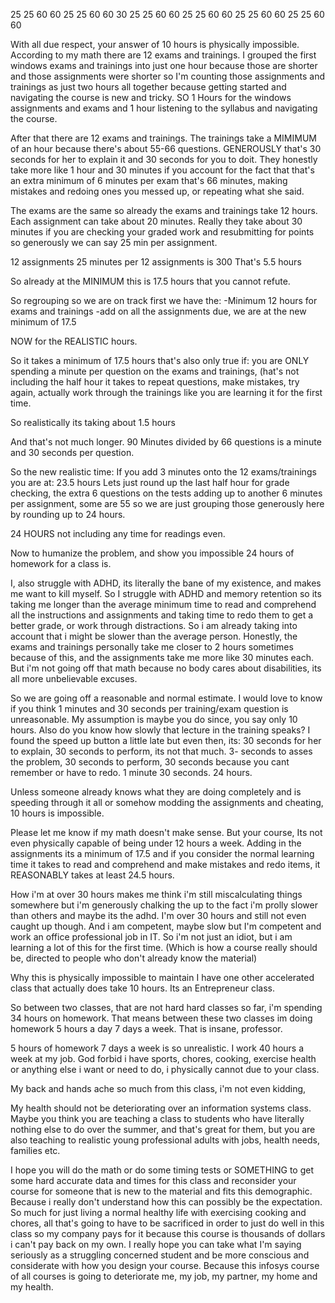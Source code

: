 25
25
60
60
25
25
60
60
30
25
25
60
60
25
25
60
60
25
25
60
60
25
25
60
60

With all due respect, your answer of 10 hours is physically impossible.
According to my math there are 12 exams and trainings. I grouped the first windows exams and trainings into just one hour because those are shorter and those assignments were shorter so I'm counting those assignments and trainings as just two hours all together because getting started and navigating the course is new and tricky. SO 1 Hours for the windows assignments and exams and 1 hour listening to the syllabus and navigating the course. 

After that there are 12 exams and trainings. The trainings take a MIMIMUM of an hour because there's about 55-66 questions. GENEROUSLY that's 30 seconds for her to explain it and 30 seconds for you to doit. They honestly take more like 1 hour and 30 minutes if you account for the fact that that's an extra minimum of 6 minutes per exam that's 66 minutes, making mistakes and redoing ones you messed up, or repeating what she said. 

The exams are the same so already the exams and trainings take 12 hours.
Each assignment can take about 20 minutes. Really they take about 30 minutes if you are checking your graded work and resubmitting for points 
so generously we can say 25 min per assignment. 

12 assignments 
25 minutes per 12 assignments is 300 
That's 5.5 hours

So already at the MINIMUM this is 17.5 hours that you cannot refute. 

So regrouping so we are on track first we have the:
-Minimum 12 hours for exams and trainings
-add on all the assignments due, we are at the new minimum of 17.5

NOW for the  REALISTIC hours.

So it takes a minimum of 17.5 hours that's also only true if:
you are ONLY spending a minute per question on the exams and trainings, (hat's not including the half hour it takes to repeat questions, make mistakes, try again, actually work through the trainings like you are learning it for the first time. 

So realistically its taking about 1.5 hours

And that's not much longer. 90 Minutes divided by 66 questions is a minute and 30 seconds per question.

So the new realistic time: If you add 3 minutes onto the 12 exams/trainings you are at:
23.5 hours
Lets just round up the last half hour for grade checking, the extra 6 questions on the tests adding up to another 6 minutes per assignment, some are 55 so we are just grouping those generously here by rounding up to 24 hours.

24 HOURS not including any time for readings even.

Now to humanize the problem, and show you impossible 24 hours of homework for a class is.

I, also struggle with ADHD, its literally the bane of my existence, and makes me want to kill myself. 
So I struggle with ADHD and memory retention so its taking me longer than the average minimum time to read and comprehend all the instructions and assignments and taking time to redo them to get a better grade, or work through distractions. So i am already taking into account that i might be slower than the average person. Honestly, the exams and trainings personally take me closer to 2 hours sometimes because of this, and the assignments take me more like 30 minutes each. But i'm not going off that math because no body cares about disabilities, its all more unbelievable excuses. 

So we are going off a reasonable and normal estimate. I would love to know if you think 1 minutes and 30 seconds per training/exam question is unreasonable. My assumption is maybe you do since, you say only 10 hours. Also do you know how slowly that lecture in the training speaks? I found the speed up button a little late but even then, its:
30 seconds for her to explain, 30 seconds to perform, its not that much. 3- seconds to asses the problem, 30 seconds to perform, 30 seconds because you cant remember or have to redo. 1 minute 30 seconds. 24 hours. 

Unless someone already knows what they are doing completely and is speeding through it all or somehow modding the assignments and cheating, 10 hours is impossible. 

Please let me know if my math doesn't make sense. But your course, Its not even physically capable of being under 12 hours a week. Adding in the assignments its a minimum of 17.5 and if you consider the normal learning time it takes to read and comprehend and make mistakes and redo items, it REASONABLY takes at least 24.5 hours. 

How i'm at over 30 hours makes me think i'm still miscalculating things somewhere but i'm generously chalking the up to the fact i'm prolly slower than others and maybe its the adhd. I'm over 30 hours and still not even caught up though. And i am competent, maybe slow but I'm competent and work an office professional job in IT. So i'm not just an idiot, but i am learning a lot of this for the first time. (Which is how a course really should be, directed to people who don't already know the material)

Why this is physically impossible to maintain
I have one other accelerated class that actually does take 10 hours. Its an Entrepreneur class.

So between two classes, that are not hard hard classes so far, i'm spending 34 hours on homework. That means between these two classes im doing homework 5 hours a day 7 days a week. That is insane, professor.  

5 hours of homework 7 days a week is so unrealistic. I work 40 hours a week at my job. God forbid i have sports, chores, cooking, exercise health or anything else i want or need to do, i physically cannot due to your class. 

My back and hands ache so much from this class, i'm not even kidding, 

 My health should not be deteriorating over an information systems class. Maybe you think you are teaching a class to students who have literally nothing else to do over the summer, and that's great for them, but you are also teaching to realistic young professional adults with jobs, health needs, families etc. 

I hope you will do the math or do some timing  tests or SOMETHING to get some hard accurate data and times for this class and reconsider your course for someone that is new to the material and fits this demographic. Because i really don't understand how this can possibly be the expectation. So much for just living a normal healthy life with exercising cooking and chores, all that's going to have to be sacrificed in order to just do well in this class so my company pays for it because this course is thousands of dollars i can't pay back on my own. I really hope you can take what I'm saying seriously as a struggling concerned student and be more conscious and considerate with how you design your course. Because this infosys course of all courses is going to deteriorate me, my job, my partner, my home and my health. 


